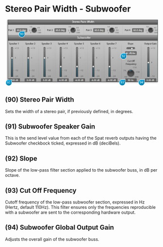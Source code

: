 # Stereo Pair Width - Subwoofer

![](include/spat_19.jpg)

## (90) Stereo Pair Width
Sets the width of a stereo pair, if previously defined, in degrees.


## (91) Subwoofer Speaker Gain
This is the send level value from each of the Spat reverb outputs having the Subwoofer checkbock ticked, expressed in dB
(deciBels).


## (92) Slope
Slope of the low-pass filter section applied to the subwoofer buss, in dB per octave.


## (93) Cut Off Frequency
Cutoff frequency of the low-pass subwoofer section, expressed in Hz (Hertz, default 110Hz). This filter ensures only the
frequencies reproducible with a subwoofer are sent to the corresponding hardware output.


## (94) Subwoofer Global Output Gain
Adjusts the overall gain of the subwoofer buss.
